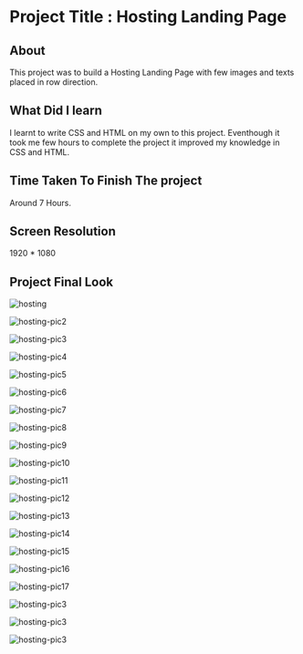 # Project Title : Hosting Landing Page

## About 

This project was to build a Hosting Landing Page with few images and texts placed in row direction.

## What Did I learn

I learnt to write CSS and HTML on my own to this project.
Eventhough it took me few hours to complete the project it improved my knowledge in CSS and HTML.

## Time Taken To Finish The project

Around 7 Hours.

## Screen Resolution

1920 * 1080

## Project Final Look

![hosting](./screenshot/screeshot1.png)

![hosting-pic2](./screenshot/screenshot2.png)

![hosting-pic3](./screenshot/screenshot3.png)

![hosting-pic4](./screenshot/screenshot4.png)

![hosting-pic5](./screenshot/screenshot5.png)

![hosting-pic6](./screenshot/screenshot6.png)

![hosting-pic7](./screenshot/screenshot7.png)

![hosting-pic8](./screenshot/mobile-screen1.png)

![hosting-pic9](./screenshot/mobile-screen2.png)

![hosting-pic10](./screenshot/mobile-screen3.png)

![hosting-pic11](./screenshot/mobile-screen4.png)

![hosting-pic12](./screenshot/mobile-screen5.png)

![hosting-pic13](./screenshot/mobile-screen6.png)

![hosting-pic14](./screenshot/mobile-screen7.png)

![hosting-pic15](./screenshot/mobile-screen8.png)

![hosting-pic16](./screenshot/mobile-screen9.png)

![hosting-pic17](./screenshot/mobile-screen10.png)

![hosting-pic3](./screenshot/mobile-screen11.png)

![hosting-pic3](./screenshot/mobile-screen12.png)

![hosting-pic3](./screenshot/mobile-screen13.png)

